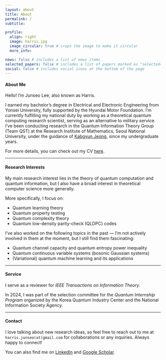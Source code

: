 ```yaml
---
layout: about
title: About
permalink: /
subtitle:

profile:
  align: right
  image: harris.jpg
  image_circular: true # crops the image to make it circular
  more_info:

news: false # includes a list of news items
selected_papers: false # includes a list of papers marked as "selected={true}"
social: false # includes social icons at the bottom of the page
---
```


#### **About Me**
Hello! I’m Junseo Lee, also known as Harris.

I earned my bachelor’s degree in Electrical and Electronic Engineering from Yonsei University, fully supported by the Hyundai Motor Foundation. I’m currently fulfilling my national duty by working as a theoretical quantum computing research scientist, serving as an alternative to military service. I’ve been conducting research in the Quantum Information Theory Group (Team QST) at the Research Institute of Mathematics, Seoul National University, under the guidance of [Kabgyun Jeong](https://sites.google.com/site/kabgyunspage/), since my undergraduate years.

For more details, you can check out my CV [here](/cv).

---
#### **Research Interests**
My main research interest lies in the theory of quantum computation and quantum information, but I also have a broad interest in theoretical computer science more generally.

More specifically, I focus on:
- Quantum learning theory
- Quantum property testing
- Quantum complexity theory
- Quantum low-density parity-check (QLDPC) codes

I’ve also worked on the following topics in the past — I’m not actively involved in them at the moment, but I still find them fascinating:
- Quantum channel capacity and quantum entropy power inequality
- Quantum continuous variable systems (bosonic Gaussian systems)
- (Variational) quantum machine learning and its applications


---
#### **Service**
I serve as a reviewer for *IEEE Transactions on Information Theory*.

In 2024, I was part of the selection committee for the *Quantum Internship Program* organized by the Korea Quantum Industry Center and the National Information Society Agency.

---
#### **Contact**
I love talking about new research ideas, so feel free to reach out to me at `harris.junseo(at)gmail.com` for collaborations or any inquiries. Always happy to connect!

You can also find me on [LinkedIn](http://www.linkedin.com/in/harris-quantum) and [Google Scholar](https://scholar.google.co.kr/citations?user=mal5ZI8AAAAJ&hl=ko).